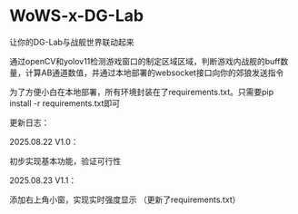# WoWS-x-DG-Lab
让你的DG-Lab与战舰世界联动起来

通过openCV和yolov11检测游戏窗口的制定区域区域，判断游戏内战舰的buff数量，计算AB通道数值，并通过本地部署的websocket接口向你的郊狼发送指令

为了方便小白在本地部署，所有环境封装在了requirements.txt。只需要pip install -r requirements.txt即可

更新日志：

2025.08.22 V1.0：

初步实现基本功能，验证可行性

2025.08.23 V1.1：

添加右上角小窗，实现实时强度显示
（更新了requirements.txt）
